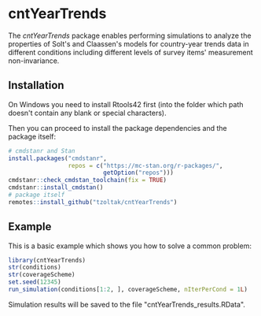 # cntYearTrends

The *cntYearTrends* package enables performing simulations to analyze the properties of Solt's and Claassen's models for country-year trends data in different conditions including different levels of survey items' measurement non-invariance.

## Installation

On Windows you need to install Rtools42 first (into the folder which path doesn't contain any blank or special characters).

Then you can proceed to install the package dependencies and the package itself:

``` r
# cmdstanr and Stan
install.packages("cmdstanr",
                 repos = c("https://mc-stan.org/r-packages/",
                           getOption("repos")))
cmdstanr::check_cmdstan_toolchain(fix = TRUE)
cmdstanr::install_cmdstan()
# package itself
remotes::install_github("tzoltak/cntYearTrends")
```

## Example

This is a basic example which shows you how to solve a common problem:

``` r
library(cntYearTrends)
str(conditions)
str(coverageScheme)
set.seed(12345)
run_simulation(conditions[1:2, ], coverageScheme, nIterPerCond = 1L)
```

Simulation results will be saved to the file "cntYearTrends_results.RData".
